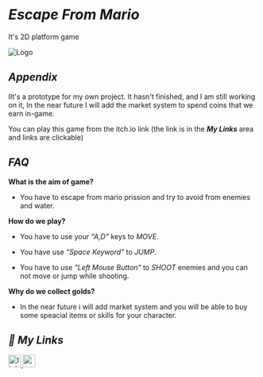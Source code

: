 
# ***Escape From Mario***

It's 2D platform game


![Logo](https://img.itch.zone/aW1hZ2UvMTg4MzA1Mi8xMTA2NDA0MS5wbmc=/347x500/89NljA.png)


## ***Appendix***

IIt's a prototype for my own project. It hasn't finished, and I am still working on it, In the near future I will add the market system to spend coins that we earn in-game. 

You can play this game from the itch.io link (the link is in the ***My Links*** area and links are clickable)
## ***FAQ***
 **What is the aim of game?**

 - You have to escape from mario prission and try to avoid from enemies and water.
 
 **How do we play?**
 
- You have to use your *"A,D"* keys to *MOVE*.
 
- You have use *"Space Keyword"* to *JUMP*. 
 
- You have to use *"Left Mouse Button"* to *SHOOT* enemies and you can not move or jump while shooting.

 **Why do we collect golds?**
 
 - In the near future i will add market system and you will be able to buy some speacial items
 or skills for your character.
 

## ***🔗 My Links***

<a href="https://linkedin.com/in/enginc4n" target="_blank">
<img src=https://img.shields.io/badge/linkedin-%231E77B5.svg?&style=for-the-badge&logo=linkedin&logoColor=white alt=linkedin style="margin-bottom: 5px;"height="25" />
<a href="https://enginc4n.itch.io/escape-from-mario" target="_blank">
<img src=https://img.shields.io/badge/itchio-enginc4n-critical?logo=Itch.io height="25">

